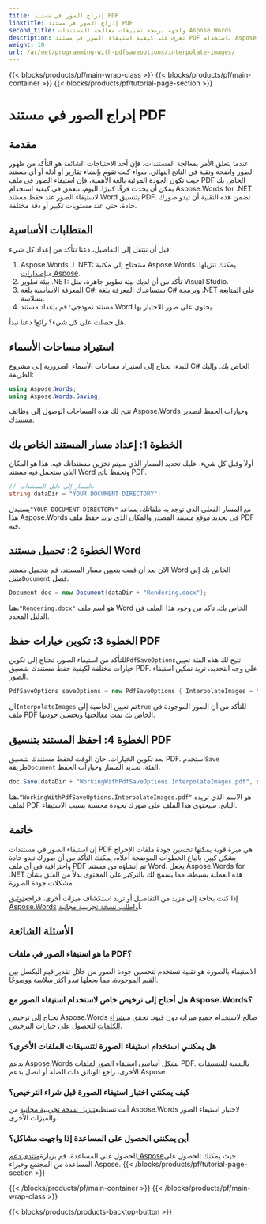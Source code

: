 ```yaml
---
title: إدراج الصور في مستند PDF
linktitle: إدراج الصور في مستند PDF
second_title: واجهة برمجة تطبيقات معالجة المستندات Aspose.Words
description: تعرف على كيفية استيفاء الصور في مستند PDF باستخدام Aspose.Words for .NET من خلال دليلنا خطوة بخطوة. يمكنك تحسين جودة الصورة في ملف PDF الخاص بك بسهولة.
weight: 10
url: /ar/net/programming-with-pdfsaveoptions/interpolate-images/
---
```


{{< blocks/products/pf/main-wrap-class >}}
{{< blocks/products/pf/main-container >}}
{{< blocks/products/pf/tutorial-page-section >}}

# إدراج الصور في مستند PDF

## مقدمة

عندما يتعلق الأمر بمعالجة المستندات، فإن أحد الاحتياجات الشائعة هو التأكد من ظهور الصور واضحة ونقية في الناتج النهائي. سواء كنت تقوم بإنشاء تقارير أو أدلة أو أي مستند حيث تكون الجودة المرئية بالغة الأهمية، فإن استيفاء الصور في ملف PDF الخاص بك يمكن أن يحدث فرقًا كبيرًا. اليوم، نتعمق في كيفية استخدام Aspose.Words for .NET لاستيفاء الصور عند حفظ مستند Word بتنسيق PDF. تضمن هذه التقنية أن تبدو صورك حادة، حتى عند مستويات تكبير أو دقة مختلفة.

## المتطلبات الأساسية

قبل أن ننتقل إلى التفاصيل، دعنا نتأكد من إعداد كل شيء:

1.  Aspose.Words لـ .NET: ستحتاج إلى مكتبة Aspose.Words. يمكنك تنزيلها من[إصدارات Aspose](https://releases.aspose.com/words/net/).
2. بيئة تطوير .NET: تأكد من أن لديك بيئة تطوير جاهزة، مثل Visual Studio.
3. المعرفة الأساسية بلغة C#: ستساعدك المعرفة بلغة C# وبرمجة .NET على المتابعة بسلاسة.
4. مستند نموذجي: قم بإعداد مستند Word يحتوي على صور للاختبار بها.

هل حصلت على كل شيء؟ رائع! دعنا نبدأ.

## استيراد مساحات الأسماء

للبدء، تحتاج إلى استيراد مساحات الأسماء الضرورية إلى مشروع C# الخاص بك. وإليك الطريقة:

```csharp
using Aspose.Words;
using Aspose.Words.Saving;
```

تتيح لك هذه المساحات الوصول إلى وظائف Aspose.Words وخيارات الحفظ لتصدير مستندك.

## الخطوة 1: إعداد مسار المستند الخاص بك

أولاً وقبل كل شيء، عليك تحديد المسار الذي سيتم تخزين مستنداتك فيه. هذا هو المكان الذي ستحمل فيه مستند Word وتحفظ ناتج PDF.

```csharp
// المسار إلى دليل المستندات.
string dataDir = "YOUR DOCUMENT DIRECTORY";
```

 يستبدل`"YOUR DOCUMENT DIRECTORY"` مع المسار الفعلي الذي توجد به ملفاتك. يساعد هذا Aspose.Words في تحديد موقع مستند المصدر والمكان الذي تريد حفظ ملف PDF فيه.

## الخطوة 2: تحميل مستند Word

 الآن بعد أن قمت بتعيين مسار المستند، قم بتحميل مستند Word الخاص بك إلى مثيل`Document` فصل.

```csharp
Document doc = new Document(dataDir + "Rendering.docx");
```

 هنا،`"Rendering.docx"` هو اسم ملف Word الخاص بك. تأكد من وجود هذا الملف في الدليل المحدد.

## الخطوة 3: تكوين خيارات حفظ PDF

للتأكد من استيفاء الصور، تحتاج إلى تكوين`PdfSaveOptions`تتيح لك هذه الفئة تعيين خيارات مختلفة لكيفية حفظ مستندك بتنسيق PDF. على وجه التحديد، تريد تمكين استيفاء الصور.

```csharp
PdfSaveOptions saveOptions = new PdfSaveOptions { InterpolateImages = true };
```

 ال`InterpolateImages` تم تعيين الخاصية إلى`true` للتأكد من أن الصور الموجودة في ملف PDF الخاص بك تمت معالجتها وتحسين جودتها.

## الخطوة 4: احفظ المستند بتنسيق PDF

 بعد تكوين الخيارات، حان الوقت لحفظ مستندك بتنسيق PDF. استخدم`Save` طريقة`Document` الفئة، تحديد المسار وخيارات الحفظ.

```csharp
doc.Save(dataDir + "WorkingWithPdfSaveOptions.InterpolateImages.pdf", saveOptions);
```

 هنا،`"WorkingWithPdfSaveOptions.InterpolateImages.pdf"` هو الاسم الذي تريده لملف PDF الناتج. سيحتوي هذا الملف على صورك بجودة محسنة بسبب الاستيفاء.

## خاتمة

إن استيفاء الصور في مستندات PDF هي ميزة قوية يمكنها تحسين جودة ملفات الإخراج بشكل كبير. باتباع الخطوات الموضحة أعلاه، يمكنك التأكد من أن صورك تبدو حادة واحترافية في أي ملف PDF تم إنشاؤه من مستند Word. يجعل Aspose.Words for .NET هذه العملية بسيطة، مما يسمح لك بالتركيز على المحتوى بدلاً من القلق بشأن مشكلات جودة الصورة.

إذا كنت بحاجة إلى مزيد من التفاصيل أو تريد استكشاف ميزات أخرى، فراجع[توثيق Aspose.Words](https://reference.aspose.com/words/net/) أو[اطلب نسخة تجريبية مجانية](https://releases.aspose.com/).

## الأسئلة الشائعة

### ما هو استيفاء الصور في ملفات PDF؟

الاستيفاء بالصورة هو تقنية تستخدم لتحسين جودة الصور من خلال تقدير قيم البكسل بين القيم الموجودة، مما يجعلها تبدو أكثر سلاسة ووضوحًا.

### هل أحتاج إلى ترخيص خاص لاستخدام استيفاء الصور مع Aspose.Words؟

 تحتاج إلى ترخيص Aspose.Words صالح لاستخدام جميع ميزاته دون قيود. تحقق من[شراء الكلمات](https://purchase.aspose.com/buy) للحصول على خيارات الترخيص.

### هل يمكنني استخدام استيفاء الصورة لتنسيقات الملفات الأخرى؟

يدعم Aspose.Words بشكل أساسي استيفاء الصور لملفات PDF. بالنسبة للتنسيقات الأخرى، راجع الوثائق ذات الصلة أو اتصل بدعم Aspose.

### كيف يمكنني اختبار استيفاء الصورة قبل شراء الترخيص؟

 أنت تستطيع[تنزيل نسخة تجريبية مجانية](https://releases.aspose.com/) من Aspose.Words لاختبار استيفاء الصور والميزات الأخرى.

### أين يمكنني الحصول على المساعدة إذا واجهت مشاكل؟

 للحصول على المساعدة، قم بزيارة[منتدى دعم Aspose](https://forum.aspose.com/c/words/8)حيث يمكنك الحصول على المساعدة من المجتمع وخبراء Aspose.
{{< /blocks/products/pf/tutorial-page-section >}}

{{< /blocks/products/pf/main-container >}}
{{< /blocks/products/pf/main-wrap-class >}}

{{< blocks/products/products-backtop-button >}}

